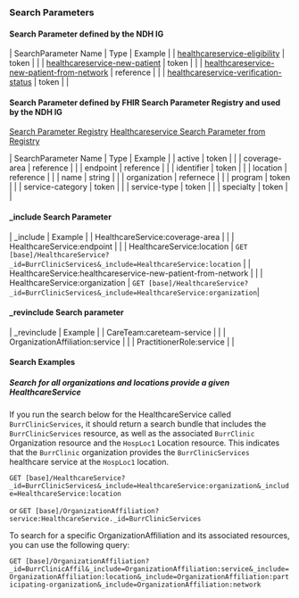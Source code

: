 ### Search Parameters
#### Search Parameter defined by the NDH IG
<style>
    th{border: solid 2px lightgrey;}
    td{border: solid 2px lightgrey;}
</style>

| SearchParameter Name | Type | Example |
| [healthcareservice-eligibility](SearchParameter-healthcareservice-eligibility.html) | token | |
| [healthcareservice-new-patient](SearchParameter-healthcareservice-new-patient.html) | token | |
| [healthcareservice-new-patient-from-network](SearchParameter-healthcareservice-new-patient-from-network.html) | reference | |
| [healthcareservice-verification-status](SearchParameter-healthcareservice-verification-status.html) | token | |

#### Search Parameter defined by FHIR Search Parameter Registry and used by the NDH IG 
[Search Parameter Registry](https://hl7.org/fhir/R4/searchparameter-registry.html)
[Healthcareservice Search Parameter from Registry](https://hl7.org/fhir/R4/healthcareservice.html#search)

<style>  
    th{border: solid 2px lightgrey;}
    td{border: solid 2px lightgrey;}
</style>

| SearchParameter Name | Type | Example |
| active | token | |
| coverage-area | reference | |
| endpoint | reference | |
| identifier | token | |
| location | reference | |
| name | string | |
| organization | refernece | |
| program | token | |
| service-category | token | |
| service-type | token | |
| specialty | token | |

#### _include Search Parameter
<style>  
    th{border: solid 2px lightgrey;}
    td{border: solid 2px lightgrey;}
</style>

| _include | Example |
| HealthcareService:coverage-area | |
| HealthcareService:endpoint | |
| HealthcareService:location | `GET [base]/HealthcareService?_id=BurrClinicServices&_include=HealthcareService:location` |
| HealthcareService:healthcareservice-new-patient-from-network | |
| HealthcareService:organization | `GET [base]/HealthcareService?_id=BurrClinicServices&_include=HealthcareService:organization`|

#### _revinclude Search parameter
<style>  
    th{border: solid 2px lightgrey;}
    td{border: solid 2px lightgrey;}
</style>

| _revinclude | Example |
| CareTeam:careteam-service | |
| OrganizationAffiliation:service | |
| PractitionerRole:service | |



#### Search Examples
##### Search for all organizations and locations provide a given HealthcareService
If you run the search below for the HealthcareService called `BurrClinicServices`, it should return a search bundle that includes the `BurrClinicServices` resource, as well as the associated `BurrClinic` Organization resource and the `HospLoc1` Location resource. This indicates that the `BurrClinic` organization provides the `BurrClinicServices` healthcare service at the `HospLoc1` location.

`GET [base]/HealthcareService?_id=BurrClinicServices&_include=HealthcareService:organization&_include=HealthcareService:location`

or 
`GET [base]/OrganizationAffiliation?service:HealthcareService._id=BurrClinicServices`

To search for a specific OrganizationAffiliation and its associated resources, you can use the following query:  

`GET [base]/OrganizationAffiliation?_id=BurrClinicAffil&_include=OrganizationAffiliation:service&_include=OrganizationAffiliation:location&_include=OrganizationAffiliation:participating-organization&_include=OrganizationAffiliation:network`

